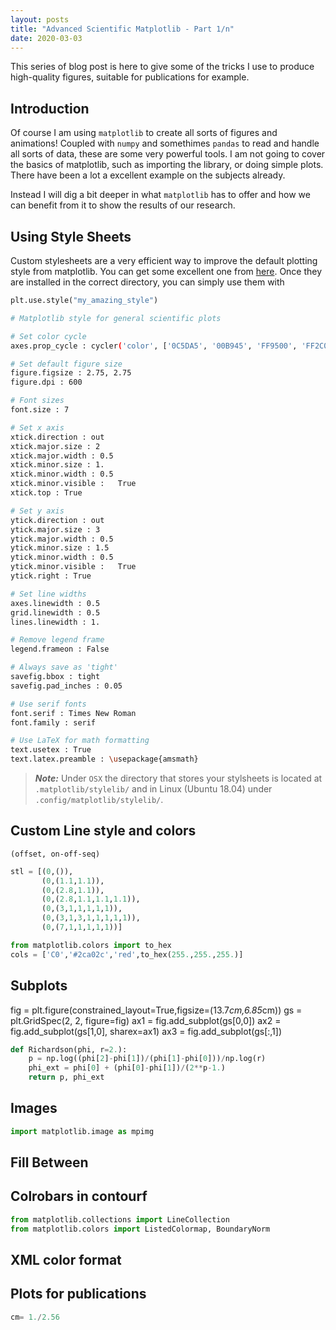 ```yaml
---
layout: posts
title: "Advanced Scientific Matplotlib - Part 1/n"
date: 2020-03-03
---
```


This series of blog post is here to give some of the tricks I use to produce high-quality figures, suitable for publications for example.

## Introduction

Of course I am using `matplotlib` to create all sorts of figures and animations! Coupled with `numpy` and somethimes `pandas` to read and handle all sorts of data, these are some very powerful tools. I am not going to cover the basics of matplotlib, such as importing the library, or doing simple plots. There have been a lot a excellent example on the subjects already.

Instead I will dig a bit deeper in what `matplotlib` has to offer and how we can benefit from it to show the results of our research.

## Using Style Sheets

Custom stylesheets are a very efficient way to improve the default plotting style from matplotlib. You can get some excellent one from [here](https://github.com/garrettj403/SciencePlots). Once they are installed in the correct directory, you can simply use them with

```python
plt.use.style("my_amazing_style")
```




```bash
# Matplotlib style for general scientific plots

# Set color cycle
axes.prop_cycle : cycler('color', ['0C5DA5', '00B945', 'FF9500', 'FF2C00', '845B97', '474747', '9e9e9e'])

# Set default figure size
figure.figsize : 2.75, 2.75
figure.dpi : 600

# Font sizes
font.size : 7

# Set x axis
xtick.direction : out
xtick.major.size : 2
xtick.major.width : 0.5
xtick.minor.size : 1.
xtick.minor.width : 0.5
xtick.minor.visible :   True
xtick.top : True

# Set y axis
ytick.direction : out
ytick.major.size : 3
ytick.major.width : 0.5
ytick.minor.size : 1.5
ytick.minor.width : 0.5
ytick.minor.visible :   True
ytick.right : True

# Set line widths
axes.linewidth : 0.5
grid.linewidth : 0.5
lines.linewidth : 1.

# Remove legend frame
legend.frameon : False

# Always save as 'tight'
savefig.bbox : tight
savefig.pad_inches : 0.05

# Use serif fonts
font.serif : Times New Roman
font.family : serif

# Use LaTeX for math formatting
text.usetex : True
text.latex.preamble : \usepackage{amsmath}
```

> **_Note:_**  Under `OSX` the directory that stores your stylsheets is located at `.matplotlib/stylelib/` and in Linux (Ubuntu 18.04) under `.config/matplotlib/stylelib/`.

## Custom Line style and colors

```
(offset, on-off-seq)
```

```python
stl = [(0,()),
       (0,(1.1,1.1)),
       (0,(2.8,1.1)),
       (0,(2.8,1.1,1.1,1.1)),
       (0,(3,1,1,1,1,1)),
       (0,(3,1,3,1,1,1,1,1)),
       (0,(7,1,1,1,1,1))]
```

```python
from matplotlib.colors import to_hex
cols = ['C0','#2ca02c','red',to_hex(255.,255.,255.)]
```

## Subplots
fig = plt.figure(constrained_layout=True,figsize=(13.7*cm,6.85*cm))
gs = plt.GridSpec(2, 2, figure=fig)
ax1 = fig.add_subplot(gs[0,0])
ax2 = fig.add_subplot(gs[1,0], sharex=ax1)
ax3 = fig.add_subplot(gs[:,1])


```python
def Richardson(phi, r=2.):
    p = np.log((phi[2]-phi[1])/(phi[1]-phi[0]))/np.log(r)
    phi_ext = phi[0] + (phi[0]-phi[1])/(2**p-1.)
    return p, phi_ext
```


## Images
```python
import matplotlib.image as mpimg
```

## Fill Between

## Colrobars in contourf

```python
from matplotlib.collections import LineCollection
from matplotlib.colors import ListedColormap, BoundaryNorm
```

## XML color format

## Plots for publications

```python
cm= 1./2.56
```